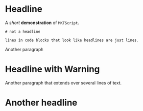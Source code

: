 # Headline

A *short* **demonstration** of `MKTScript`.

```
# not a headline

lines in code blocks that look like headlines are just lines.

```


Another paragraph
# Headline with Warning
Another paragraph
that extends
over several lines of text.

# Another headline